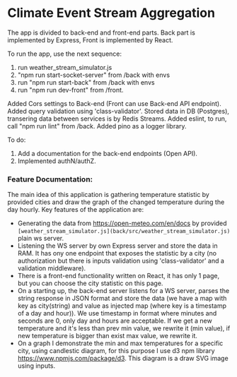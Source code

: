 # Climate Event Stream Aggregation

The app is divided to back-end and front-end parts. Back part is implemented by Express, Front is implemented by React.

To run the app, use the next sequence:
1. run weather_stream_simulator.js
2. "npm run start-socket-server" from /back with envs
3. run "npm run start-back" from /back with envs
4. run "npm run dev-front" from /front.

Added Cors settings to Back-end (Front can use Back-end API endpoint).
Added query validation using 'class-validator'.
Stored data in DB (Postgres), transering data between services is by Redis Streams.
Added eslint, to run, call "npm run lint" from /back.
Added pino as a logger library.

To do:
1. Add a documentation for the back-end endpoints (Open API).
2. Implemented authN/authZ.

### Feature Documentation:
The main idea of this application is gathering temperature statistic by provided cities and draw the graph of the changed temperature during the day hourly.
Key features of the application are:
* Generating the data from https://open-meteo.com/en/docs by provided `[weather_stream_simulator.js](back/src/weather_stream_simulator.js)` plain ws server.
* Listening the WS server by own Express server and store the data in RAM. It has ony one endpoint that exposes the statistic by a city (no authorization but there is inputs validation using 'class-validator' and a validation middleware).
* There is a front-end functionality written on React, it has only 1 page, but you can choose the city statistic on this page.
* On a starting up, the back-end server listens for a WS server, parses the string response in JSON format and store the data (we have a map with key as city(string) and value as injected map (where key is a timestamp of a day and hour)). We use timestamp in format where minutes and seconds are 0, only day and hours are acceptable. If we get a new temperature and it's less than prev min value, we rewrite it (min value), if new temperature is bigger than exist max value, we rewrite it.
* On a graph I demonstrate the min and max temperatures for a specific city, using candlestic diagram, for this purpose I use d3 npm library https://www.npmjs.com/package/d3. This diagram is a draw SVG image using inputs.
